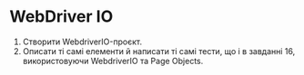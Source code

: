 # WebDriver IO

1. Створити WebdriverIO-проєкт.
2. Описати ті самі елементи й написати ті самі тести, що і в завданні 16, використовуючи WebdriverIO та Page Objects.